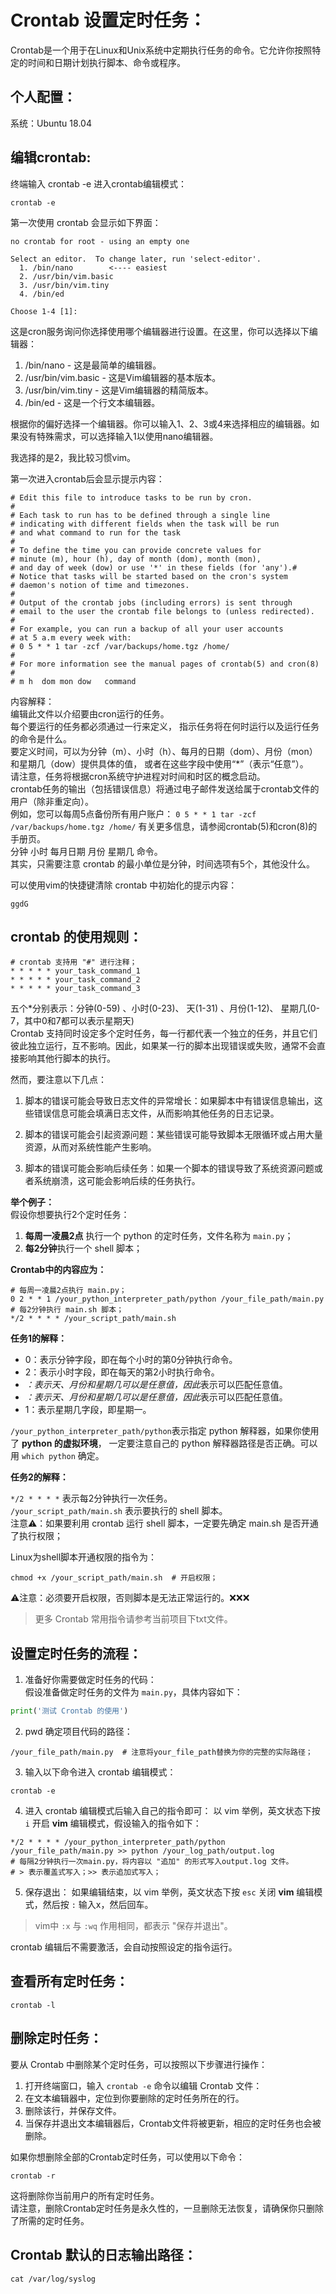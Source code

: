 # Crontab 设置定时任务：
Crontab是一个用于在Linux和Unix系统中定期执行任务的命令。它允许你按照特定的时间和日期计划执行脚本、命令或程序。<br>

## 个人配置：
系统：Ubuntu 18.04<br>

## 编辑crontab:
终端输入 crontab -e 进入crontab编辑模式：
```shell
crontab -e
```

第一次使用 crontab 会显示如下界面：
```shell
no crontab for root - using an empty one

Select an editor.  To change later, run 'select-editor'.
  1. /bin/nano        <---- easiest
  2. /usr/bin/vim.basic
  3. /usr/bin/vim.tiny
  4. /bin/ed

Choose 1-4 [1]: 
```
这是cron服务询问你选择使用哪个编辑器进行设置。在这里，你可以选择以下编辑器：
1. /bin/nano - 这是最简单的编辑器。
2. /usr/bin/vim.basic - 这是Vim编辑器的基本版本。
3. /usr/bin/vim.tiny - 这是Vim编辑器的精简版本。
4. /bin/ed - 这是一个行文本编辑器。

根据你的偏好选择一个编辑器。你可以输入1、2、3或4来选择相应的编辑器。如果没有特殊需求，可以选择输入1以使用nano编辑器。<br>

我选择的是2，我比较习惯vim。

第一次进入crontab后会显示提示内容：
```shell
# Edit this file to introduce tasks to be run by cron.
# 
# Each task to run has to be defined through a single line
# indicating with different fields when the task will be run
# and what command to run for the task
# 
# To define the time you can provide concrete values for
# minute (m), hour (h), day of month (dom), month (mon),
# and day of week (dow) or use '*' in these fields (for 'any').# 
# Notice that tasks will be started based on the cron's system
# daemon's notion of time and timezones.
# 
# Output of the crontab jobs (including errors) is sent through
# email to the user the crontab file belongs to (unless redirected).
# 
# For example, you can run a backup of all your user accounts
# at 5 a.m every week with:
# 0 5 * * 1 tar -zcf /var/backups/home.tgz /home/
# 
# For more information see the manual pages of crontab(5) and cron(8)
# 
# m h  dom mon dow   command
```
内容解释：<br>
编辑此文件以介绍要由cron运行的任务。<br>
每个要运行的任务都必须通过一行来定义， 指示任务将在何时运行以及运行任务的命令是什么。<br>
要定义时间，可以为分钟（m）、小时（h）、每月的日期（dom）、月份（mon）和星期几（dow）提供具体的值， 或者在这些字段中使用“*”（表示“任意”）。<br>
请注意，任务将根据cron系统守护进程对时间和时区的概念启动。<br>
crontab任务的输出（包括错误信息）将通过电子邮件发送给属于crontab文件的用户（除非重定向）。<br>
例如，您可以每周5点备份所有用户账户： `0 5 * * 1 tar -zcf /var/backups/home.tgz /home/`
有关更多信息，请参阅crontab(5)和cron(8)的手册页。<br>
分钟 小时 每月日期 月份 星期几 命令。<br>
其实，只需要注意 crontab 的最小单位是分钟，时间选项有5个，其他没什么。<br>

可以使用vim的快捷键清除 crontab 中初始化的提示内容：<br>
```shell
ggdG
```

## crontab 的使用规则：
```shell
# crontab 支持用 "#" 进行注释；
* * * * * your_task_command_1
* * * * * your_task_command_2
* * * * * your_task_command_3
```
五个*分别表示：分钟(0-59) 、小时(0-23)、 天(1-31) 、月份(1-12)、 星期几(0-7，其中0和7都可以表示星期天)<br>
Crontab 支持同时设定多个定时任务，每一行都代表一个独立的任务，并且它们彼此独立运行，互不影响。因此，如果某一行的脚本出现错误或失败，通常不会直接影响其他行脚本的执行。<br>

然而，要注意以下几点：

1. 脚本的错误可能会导致日志文件的异常增长：如果脚本中有错误信息输出，这些错误信息可能会填满日志文件，从而影响其他任务的日志记录。

2. 脚本的错误可能会引起资源问题：某些错误可能导致脚本无限循环或占用大量资源，从而对系统性能产生影响。

3. 脚本的错误可能会影响后续任务：如果一个脚本的错误导致了系统资源问题或者系统崩溃，这可能会影响后续的任务执行。


**举个例子：**<br>
假设你想要执行2个定时任务：<br>
1. **每周一凌晨2点** 执行一个 python 的定时任务，文件名称为 `main.py`；
2. **每2分钟**执行一个 shell 脚本；

**Crontab中的内容应为：**
```shell
# 每周一凌晨2点执行 main.py；
0 2 * * 1 /your_python_interpreter_path/python /your_file_path/main.py
# 每2分钟执行 main.sh 脚本；
*/2 * * * * /your_script_path/main.sh
```
**任务1的解释：**
- 0：表示分钟字段，即在每个小时的第0分钟执行命令。
- 2：表示小时字段，即在每天的第2小时执行命令。
- *：表示天、月份和星期几可以是任意值，因此*表示可以匹配任意值。
- *：表示天、月份和星期几可以是任意值，因此*表示可以匹配任意值。
- 1：表示星期几字段，即星期一。

`/your_python_interpreter_path/python`表示指定 python 解释器，如果你使用了 **python 的虚拟环境**， 一定要注意自己的 python 解释器路径是否正确。可以用 `which python` 确定。

**任务2的解释：**

`*/2 * * * *` 表示每2分钟执行一次任务。<br>
`/your_script_path/main.sh` 表示要执行的 shell 脚本。<br>
注意⚠️：如果要利用 crontab 运行 shell 脚本，一定要先确定 main.sh 是否开通了执行权限；<br>

Linux为shell脚本开通权限的指令为：
```shell
chmod +x /your_script_path/main.sh  # 开启权限；
```
⚠️注意：必须要开启权限，否则脚本是无法正常运行的。❌❌❌

> 更多 Crontab 常用指令请参考当前项目下txt文件。

## 设置定时任务的流程：
1. 准备好你需要做定时任务的代码：<br>
假设准备做定时任务的文件为 `main.py`，具体内容如下：
```python
print('测试 Crontab 的使用')
```

2. pwd 确定项目代码的路径：
```shell
/your_file_path/main.py  # 注意将your_file_path替换为你的完整的实际路径；
```

3. 输入以下命令进入 crontab 编辑模式：
```shell
crontab -e
```

4. 进入 crontab 编辑模式后输入自己的指令即可：
以 vim 举例，英文状态下按 `i` 开启 **vim** 编辑模式，假设输入的指令如下：
```shell
*/2 * * * * /your_python_interpreter_path/python /your_file_path/main.py >> python /your_log_path/output.log    
# 每隔2分钟执行一次main.py，将内容以 "追加" 的形式写入output.log 文件。
# > 表示覆盖式写入；>> 表示追加式写入；
```

5. 保存退出：
如果编辑结束，以 vim 举例，英文状态下按 `esc` 关闭 **vim** 编辑模式，然后按 `:` 输入x，然后回车。
> vim中 `:x` 与 `:wq` 作用相同，都表示 "保存并退出"。

crontab 编辑后不需要激活，会自动按照设定的指令运行。

## 查看所有定时任务：
```shell
crontab -l
```

## 删除定时任务：
要从 Crontab 中删除某个定时任务，可以按照以下步骤进行操作：
1. 打开终端窗口，输入 `crontab -e` 命令以编辑 Crontab 文件：
2. 在文本编辑器中，定位到你要删除的定时任务所在的行。
3. 删除该行，并保存文件。
4. 当保存并退出文本编辑器后，Crontab文件将被更新，相应的定时任务也会被删除。

如果你想删除全部的Crontab定时任务，可以使用以下命令：
```shell
crontab -r
```
这将删除你当前用户的所有定时任务。<br>
请注意，删除Crontab定时任务是永久性的，一旦删除无法恢复，请确保你只删除了所需的定时任务。

## Crontab 默认的日志输出路径：
```shell
cat /var/log/syslog
```





